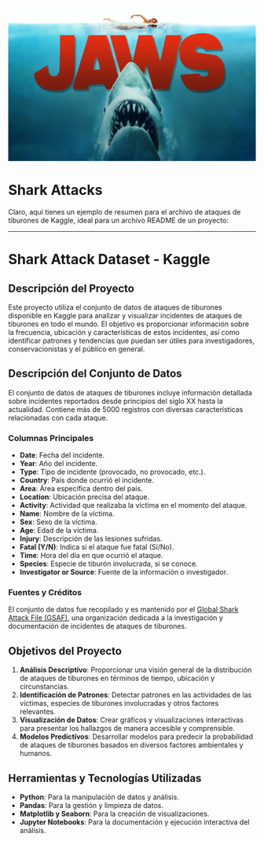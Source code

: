 ![Portada](https://github.com/antoniogarciagiron/Project-Pandas-Shark-Attack/blob/main/images/tiburon.jpg)

# **Shark Attacks**

Claro, aquí tienes un ejemplo de resumen para el archivo de ataques de tiburones de Kaggle, ideal para un archivo README de un proyecto:

---

# Shark Attack Dataset - Kaggle

## Descripción del Proyecto

Este proyecto utiliza el conjunto de datos de ataques de tiburones disponible en Kaggle para analizar y visualizar incidentes de ataques de tiburones en todo el mundo. El objetivo es proporcionar información sobre la frecuencia, ubicación y características de estos incidentes, así como identificar patrones y tendencias que puedan ser útiles para investigadores, conservacionistas y el público en general.

## Descripción del Conjunto de Datos

El conjunto de datos de ataques de tiburones incluye información detallada sobre incidentes reportados desde principios del siglo XX hasta la actualidad. Contiene más de 5000 registros con diversas características relacionadas con cada ataque.

### Columnas Principales

- **Date**: Fecha del incidente.
- **Year**: Año del incidente.
- **Type**: Tipo de incidente (provocado, no provocado, etc.).
- **Country**: País donde ocurrió el incidente.
- **Area**: Área específica dentro del país.
- **Location**: Ubicación precisa del ataque.
- **Activity**: Actividad que realizaba la víctima en el momento del ataque.
- **Name**: Nombre de la víctima.
- **Sex**: Sexo de la víctima.
- **Age**: Edad de la víctima.
- **Injury**: Descripción de las lesiones sufridas.
- **Fatal (Y/N)**: Indica si el ataque fue fatal (Sí/No).
- **Time**: Hora del día en que ocurrió el ataque.
- **Species**: Especie de tiburón involucrada, si se conoce.
- **Investigator or Source**: Fuente de la información o investigador.

### Fuentes y Créditos

El conjunto de datos fue recopilado y es mantenido por el [Global Shark Attack File (GSAF)](http://www.sharkattackfile.net/), una organización dedicada a la investigación y documentación de incidentes de ataques de tiburones.

## Objetivos del Proyecto

1. **Análisis Descriptivo**: Proporcionar una visión general de la distribución de ataques de tiburones en términos de tiempo, ubicación y circunstancias.
2. **Identificación de Patrones**: Detectar patrones en las actividades de las víctimas, especies de tiburones involucradas y otros factores relevantes.
3. **Visualización de Datos**: Crear gráficos y visualizaciones interactivas para presentar los hallazgos de manera accesible y comprensible.
4. **Modelos Predictivos**: Desarrollar modelos para predecir la probabilidad de ataques de tiburones basados en diversos factores ambientales y humanos.

## Herramientas y Tecnologías Utilizadas

- **Python**: Para la manipulación de datos y análisis.
- **Pandas**: Para la gestión y limpieza de datos.
- **Matplotlib y Seaborn**: Para la creación de visualizaciones.
- **Jupyter Notebooks**: Para la documentación y ejecución interactiva del análisis.

